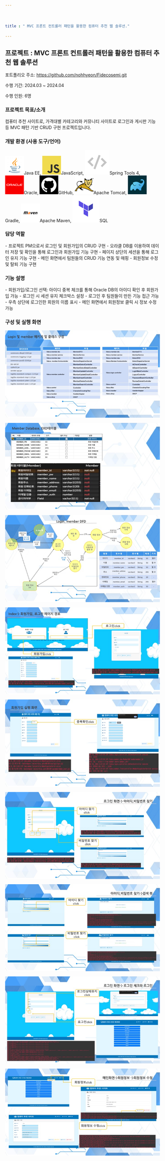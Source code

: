 ```yaml
---



title : " MVC 프론트 컨트롤러 패턴을 활용한 컴퓨터 추천 웹 솔루션."

---
```


## 프로젝트 : MVC 프론트 컨트롤러 패턴을 활용한 컴퓨터 추천 웹 솔루션

포트폴리오 주소: https://github.com/nohhyeon/Fidecosemi.git

수행 기간: 2024.03 ~ 2024.04

수행 인원: 6명

### 프로젝트 목표/소개

컴퓨터 추천 사이트로, 가격대별 카테고리와 커뮤니티 사이트로 로그인과 게시판 기능 등 MVC 패턴 기반 CRUD 구현 프로젝트입니다.

### 개발 환경 (사용 도구/언어)

   ![Java EE](../images/2024-03-25-MVC/clip_image001.png)Java EE, ![JavaScript](../images/2024-03-25-MVC/clip_image002.png)JavaScript, ![Spring Tools 4](../images/2024-03-25-MVC/clip_image003.png)Spring Tools 4, ![Oracle](../images/2024-03-25-MVC/clip_image004.png)Oracle, ![GitHub](../images/2024-03-25-MVC/clip_image005.png)GitHub,  ![Apache Tomcat](../images/2024-03-25-MVC/clip_image006.png)Apache Tomcat, ![Gradle](../images/2024-03-25-MVC/clip_image007.png)Gradle, ![Apache Maven](../images/2024-03-25-MVC/clip_image008.png)Apache Maven, ![SQL](../images/2024-03-25-MVC/clip_image009.png)SQL  

### 담당 역할

\- 프로젝트 PM으로서 로그인 및 회원가입의 CRUD 구현
 \- 오라클 DB를 이용하여 데이터 저장 및 확인을 통해 로그인과 회원가입 기능 구현
 \- 페이지 상단의 세션을 통해 로그인 유지 기능 구현
 \- 메인 화면에서 팀원들의 CRUD 기능 연동 및 매핑
 \- 회원정보 수정 및 탈퇴 기능 구현

### 기능 설명

\- 회원가입/로그인 선택: 아이디 중복 체크를 통해 Oracle DB의 아이디 확인 후 회원가입 가능
 \- 로그인 시 세션 유지 체크박스 설정
 \- 로그인 후 팀원들이 만든 기능 접근 가능
 \- 우측 상단에 로그인한 회원의 이름 표시
 \- 메인 화면에서 회원정보 클릭 시 정보 수정 가능

### 구성 및 실행 화면

![image-20240616150254482](../images/2024-03-25-MVC/image-20240616150254482.png)

![image-20240616150410494](../images/2024-03-25-MVC/image-20240616150410494.png)

![image-20240616150416520](../images/2024-03-25-MVC/image-20240616150416520.png)

![image-20240616150422352](../images/2024-03-25-MVC/image-20240616150422352.png)

![image-20240616150428402](../images/2024-03-25-MVC/image-20240616150428402.png)

![image-20240616150438143](../images/2024-03-25-MVC/image-20240616150438143.png)

![image-20240616150443223](../images/2024-03-25-MVC/image-20240616150443223.png)

![image-20240616150451892](../images/2024-03-25-MVC/image-20240616150451892.png)

![image-20240616150457384](../images/2024-03-25-MVC/image-20240616150457384.png)